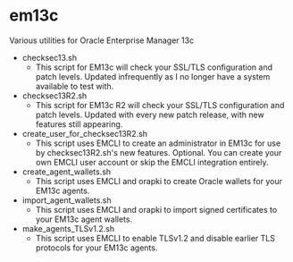 # em13c
Various utilities for Oracle Enterprise Manager 13c
* checksec13.sh 
    - This script for EM13c will check your SSL/TLS configuration and patch levels.  Updated infrequently as I no longer have a system available to test with.
* checksec13R2.sh
    - This script for EM13c R2 will check your SSL/TLS configuration and patch levels. Updated with every new patch release, with new features still appearing.
* create\_user\_for\_checksec13R2.sh
    - This script uses EMCLI to create an administrator in EM13c for use by checksec13R2.sh's new features. Optional. You can create your own EMCLI user account or skip the EMCLI integration entirely.
* create\_agent\_wallets.sh
    - This script uses EMCLI and orapki to create Oracle wallets for your EM13c agents.
* import\_agent\_wallets.sh
    - This script uses EMCLI and orapki to import signed certificates to your EM13c agent wallets.
* make\_agents\_TLSv1.2.sh
    - This script uses EMCLI to enable TLSv1.2 and disable earlier TLS protocols for your EM13c agents.
